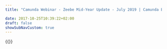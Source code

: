 ```yaml
---
title: "Camunda Webinar - Zeebe Mid-Year Update - July 2019 | Camunda BPM"

date: 2017-10-25T10:39:22+02:00
draft: false
showSubNavCustom: true
---
```

{{<webinar-single
title="Zeebe Mid-Year Update - July 2019"
image=""
language="en"
hubspotid="66e7a0fa-f0ae-4342-bd10-12bd0466d021"
description="Join the Zeebe team to learn about new features and what's coming in the second half of 2019."
recordinglink="0"
embedlink=""
datetime="2019-07-22T17:00+02:00"
datetimeend="2019-07-22T18:00+02:00"
gotowebinarwebinarkey=""
image="">}}